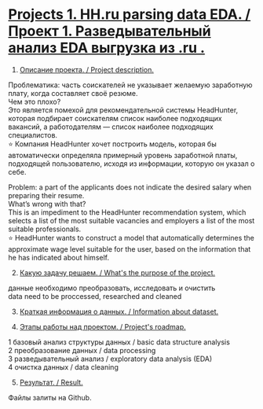 
# [Projects 1. HH.ru parsing data EDA. / Проект 1. Разведывательный анализ EDA выгрузка из .ru .](https://github.com/Denis-python/VS_code/tree/master/Project_1)

1. [Описание проекта. / Project description.]()<br>

Проблематика: часть соискателей не указывает желаемую заработную плату, когда составляет своё резюме.<br>
Чем это плохо?<br>
Это является помехой для рекомендательной системы HeadHunter, которая подбирает соискателям список наиболее подходящих вакансий, 
а работодателям — список наиболее подходящих специалистов.<br>
⭐ Компания HeadHunter хочет построить модель, которая бы автоматически определяла примерный уровень заработной платы, 
подходящей пользователю, исходя из информации, которую он указал о себе.

Problem: a part of the applicants does not indicate the desired salary when preparing their resume.<br>
What’s wrong with that?<br>
This is an impediment to the HeadHunter recommendation system, which selects a list of the most suitable vacancies and employers 
a list of the most suitable professionals.<br>
⭐ HeadHunter wants to construct a model that automatically determines the approximate wage level suitable for the user, 
based on the information that he has indicated about himself.

2. [Какую задачу решаем. / What's the purpose of the project.]()<br>

 данные необходимо преобразовать, исследовать и очистить <br>
 data need to be proccessed, researched and cleaned

3. [Краткая информация о данных. / Information about dataset.]()<br>

4. [Этапы работы над проектом. / Project's roadmap.]()  <br>

1 базовый анализ структуры данных / basic data structure analysis <br>
2 преобразование данных / data processing<br>
3 разведывательный анализ / exploratory data analysis (EDA)<br>
4 очистка данных / data cleaning<br>

5. [Результат. / Result.]()


Файлы залиты на Github.


